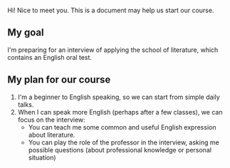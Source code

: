 Hi! Nice to meet you. This is a document may help us start our course.

## My goal
I'm preparing for an interview of applying the school of literature, which contains an English oral test.

## My plan for our course
1. I'm a beginner to English speaking, so we can start from simple daily talks.
2. When I can speak more English (perhaps after a few classes), we can focus on the interview:
   + You can teach me some common and useful English expression about literature.
   + You can play the role of the professor in the interview, asking me possible questions (about professional knowledge or personal situation) 

